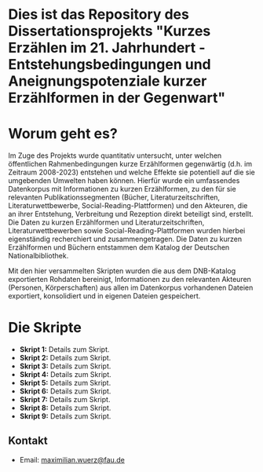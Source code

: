 # Dies ist das Repository des Dissertationsprojekts "Kurzes Erzählen im 21. Jahrhundert - Entstehungsbedingungen und Aneignungspotenziale kurzer Erzählformen in der Gegenwart" 

# Worum geht es? 
Im Zuge des Projekts wurde quantitativ untersucht, unter welchen öffentlichen Rahmenbedingungen kurze Erzählformen gegenwärtig (d.h. im Zeitraum 2008-2023) entstehen und welche Effekte sie potentiell auf die sie umgebenden Umwelten haben können. Hierfür wurde ein umfassendes Datenkorpus mit Informationen zu kurzen Erzählformen, zu den für sie relevanten Publikationssegmenten (Bücher, Literaturzeitschriften, Literaturwettbewerbe, Social-Reading-Plattformen) und den Akteuren, die an ihrer Entstehung, Verbreitung und Rezeption direkt beteiligt sind, erstellt. Die Daten zu kurzen Erzählformen und Literaturzeitschriften, Literaturwettbewerben sowie Social-Reading-Plattformen wurden hierbei eigenständig recherchiert und zusammengetragen. Die Daten zu kurzen Erzählformen und Büchern entstammen dem Katalog der Deutschen Nationalbibliothek. 

Mit den hier versammelten Skripten wurden die aus dem DNB-Katalog exportierten Rohdaten bereinigt, Informationen zu den relevanten Akteuren (Personen, Körperschaften) aus allen im Datenkorpus vorhandenen Dateien exportiert, konsolidiert und in eigenen Dateien gespeichert. 

# Die Skripte
- **Skript 1:** Details zum Skript.
- **Skript 2:** Details zum Skript.
- **Skript 3:** Details zum Skript.
- **Skript 4:** Details zum Skript.
- **Skript 5:** Details zum Skript.
- **Skript 6:** Details zum Skript.
- **Skript 7:** Details zum Skript.
- **Skript 8:** Details zum Skript.
- **Skript 9:** Details zum Skript.

## Kontakt
- Email: [maximilian.wuerz@fau.de](mailto:maximilian.wuerz@fau.de)
